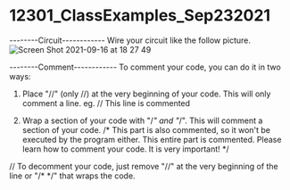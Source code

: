 # 12301_ClassExamples_Sep232021

--------Circuit------------
Wire your circuit like the follow picture.
![Screen Shot 2021-09-16 at 18 27 49](https://user-images.githubusercontent.com/72721482/133693736-cf59a626-5d1f-46a5-bc43-0c257dccde8c.png)



--------Comment------------
To comment your code, you can do it in two ways:
1. Place "//" (only //) at the very beginning of your code. This will only comment a line.
eg. // This line is commented

2. Wrap a section of your code with "/*" and "*/". This will comment a section of your code.
/*
  This part is also commented, so it won't be executed by the program either.
  This entire part is commented.
  Please learn how to comment your code.
  It is very important!
*/

// To decomment your code, just remove "//" at the very beginning of the line or "/* */" that wraps the code.
